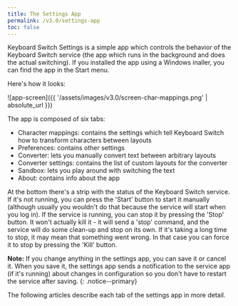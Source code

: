 ```yaml
---
title: The Settings App
permalink: /v3.0/settings-app
toc: false
---
```


Keyboard Switch Settings is a simple app which controls the behavior of the Keyboard Switch service (the app which runs
in the background and does the actual switching). If you installed the app using a Windows inaller, you can find the
app in the Start menu.

Here's how it looks:

![app-screen]({{ '/assets/images/v3.0/screen-char-mappings.png' | absolute_url }})

The app is composed of six tabs:

- Character mappings: contains the settings which tell Keyboard Switch how to transform characters between layouts
- Preferences: contains other settings
- Converter: lets you manually convert text between arbitrary layouts
- Converter settings: contains the list of custom layouts for the converter
- Sandbox: lets you play around with switching the text
- About: contains info about the app

At the bottom there's a strip with the status of the Keyboard Switch service. If it's not running, you can press the
'Start' button to start it manually (although usually you wouldn't do that because the service will start when you log
in). If the service is running, you can stop it by pressing the 'Stop' button. It won't actually kill it - it will send
a 'stop' command, and the service will do some clean-up and stop on its own. If it's taking a long time to stop, it may
mean that something went wrong. In that case you can force it to stop by pressing the 'Kill' button.

**Note:** If you change anything in the settings app, you can save it or cancel it. When you save it, the settings app
sends a notification to the service app (if it's running) about changes in configuration so you don't have to restart
the service after saving.
{: .notice--primary}

The following articles describe each tab of the settings app in more detail.
